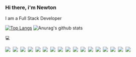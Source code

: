 ### Hi there, i'm Newton
I am a Full Stack Developer

[![Top Langs](https://github-readme-stats.vercel.app/api/top-langs/?username=nsrau&hide_langs_below=1)](https://github.com/anuraghazra/github-readme-stats)
![Anurag's github stats](https://github-readme-stats.vercel.app/api?username=nsrau&show_icons=true&theme=radical)

💻  &nbsp; <br/>

<img src="https://img.shields.io/badge/javascript%20-%23323330.svg?&style=for-the-badge&logo=javascript&logoColor=%23F7DF1E"/>&nbsp;
<img src="https://img.shields.io/badge/node.js%20-%2343853D.svg?&style=for-the-badge&logo=node.js&logoColor=white"/>&nbsp;
<img src="https://img.shields.io/badge/typescript%20-%23007ACC.svg?&style=for-the-badge&logo=typescript&logoColor=white"/>&nbsp;
<img src="https://img.shields.io/badge/html5%20-%23E34F26.svg?&style=for-the-badge&logo=html5&logoColor=white"/>&nbsp;
<img src="https://img.shields.io/badge/css3%20-%231572B6.svg?&style=for-the-badge&logo=css3&logoColor=white"/>&nbsp;
<img src="https://img.shields.io/badge/php-%23777BB4.svg?&style=for-the-badge&logo=php&logoColor=white"/>&nbsp;
<img src="https://img.shields.io/badge/react%20-%2320232a.svg?&style=for-the-badge&logo=react&logoColor=%2361DAFB"/>&nbsp;
<img src="https://img.shields.io/badge/angular%20-%23DD0031.svg?&style=for-the-badge&logo=angular&logoColor=white"/>&nbsp;
<img src="https://img.shields.io/badge/SASS%20-hotpink.svg?&style=for-the-badge&logo=SASS&logoColor=white"/>&nbsp;
<img src="https://img.shields.io/badge/nestjs%20-%23E0234E.svg?&style=for-the-badge&logo=nestjs&logoColor=white" />&nbsp;
<img src="https://img.shields.io/badge/adobe%20photoshop%20-%2331A8FF.svg?&style=for-the-badge&logo=adobe%20photoshop&logoColor=white"/>&nbsp;
<img src="https://img.shields.io/badge/adobe%20illustrator%20-%23FF9A00.svg?&style=for-the-badge&logo=adobe%20illustrator&logoColor=white"/>&nbsp;
<img src="https://img.shields.io/badge/git%20-%23F05033.svg?&style=for-the-badge&logo=git&logoColor=white"/>&nbsp;
<img src="https://img.shields.io/badge/apache%20-%23D42029.svg?&style=for-the-badge&logo=apache&logoColor=white"/>&nbsp;
<img src="https://img.shields.io/badge/mysql-%2300f.svg?&style=for-the-badge&logo=mysql&logoColor=white"/>&nbsp;
<img src="https://img.shields.io/badge/travisci%20-%232B2F33.svg?&style=for-the-badge&logo=travis&logoColor=white"/>&nbsp;
<img src="https://img.shields.io/badge/docker%20-%230db7ed.svg?&style=for-the-badge&logo=docker&logoColor=white"/>&nbsp;
